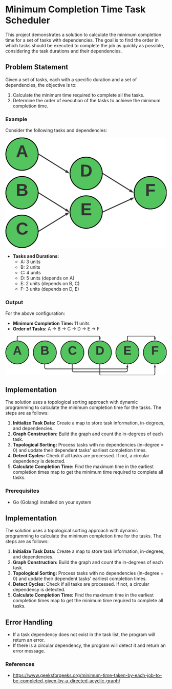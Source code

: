 # Minimum Completion Time Task Scheduler

This project demonstrates a solution to calculate the minimum completion time for a set of tasks with dependencies. The goal is to find the order in which tasks should be executed to complete the job as quickly as possible, considering the task durations and their dependencies.

## Problem Statement

Given a set of tasks, each with a specific duration and a set of dependencies, the objective is to:
1. Calculate the minimum time required to complete all the tasks.
2. Determine the order of execution of the tasks to achieve the minimum completion time.

### Example

Consider the following tasks and dependencies:

![Task Graph](images/1.png)

- **Tasks and Durations:**
  - A: 3 units
  - B: 2 units
  - C: 4 units
  - D: 5 units (depends on A)
  - E: 2 units (depends on B, C)
  - F: 3 units (depends on D, E)

### Output

For the above configuration:
- **Minimum Completion Time:** 11 units
- **Order of Tasks:** A → B → C → D → E → F

![Execution Order](images/2.png)

## Implementation

The solution uses a topological sorting approach with dynamic programming to calculate the minimum completion time for the tasks. The steps are as follows:

1. **Initialize Task Data:** Create a map to store task information, in-degrees, and dependencies.
2. **Graph Construction:** Build the graph and count the in-degrees of each task.
3. **Topological Sorting:** Process tasks with no dependencies (in-degree = 0) and update their dependent tasks' earliest completion times.
4. **Detect Cycles:** Check if all tasks are processed. If not, a circular dependency is detected.
5. **Calculate Completion Time:** Find the maximum time in the earliest completion times map to get the minimum time required to complete all tasks.

### Prerequisites

- Go (Golang) installed on your system

## Implementation

The solution uses a topological sorting approach with dynamic programming to calculate the minimum completion time for the tasks. The steps are as follows:

1. **Initialize Task Data:** Create a map to store task information, in-degrees, and dependencies.
2. **Graph Construction:** Build the graph and count the in-degrees of each task.
3. **Topological Sorting:** Process tasks with no dependencies (in-degree = 0) and update their dependent tasks' earliest completion times.
4. **Detect Cycles:** Check if all tasks are processed. If not, a circular dependency is detected.
5. **Calculate Completion Time:** Find the maximum time in the earliest completion times map to get the minimum time required to complete all tasks.

## Error Handling

- If a task dependency does not exist in the task list, the program will return an error.
- If there is a circular dependency, the program will detect it and return an error message.  

### References
- https://www.geeksforgeeks.org/minimum-time-taken-by-each-job-to-be-completed-given-by-a-directed-acyclic-graph/
